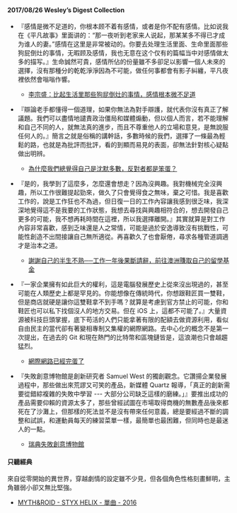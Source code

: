 #### 2017/08/26 Wesley’s Digest Collection

- 『感情是微不足道的，你根本顾不着有感情，或者是你不配有感情。比如说我在《平凡故事》里面讲的：“那一夜听到老家来人说起，那某某多不得已才成为谁人的妻。”感情在这里是非常被动的。你要去处理生活里面、生命里面那些狗屁倒灶的事情，无暇顾及感情，我也无意在这个仅有的篇幅当中对感情做太多的描写。』生命誠然可貴，感情所佔的份量雖不多卻足以影響一個人未來的選擇，沒有那種分的乾乾淨淨因為不可能，做任何事都會有影子糾纏，平凡夜裡依然會嗡嗡作響。
  - [李宗盛：比起生活里那些狗屁倒灶的事情，感情根本微不足道](https://mp.weixin.qq.com/s?__biz=MjM5MzEyNjQzNg%3D%3D&mid=2649736070&idx=1&sn=4081dbb6911612392bc81b08c7030f03&chksm=be80a2cd89f72bdba4e092a10cb7690909902b2ea43bdb70a61a625504a9d0a0a1e548bc6690&mpshare=1&scene=43&srcid=08058e7lml98nNeX1Tf6eam6#rd)
  
- 『辯論老手都懂得一個道理，如果你無法為對手辯護，就代表你沒有真正了解議題。我們可以盡情地譴責政治僵局和媒體煽動，但以個人而言，若不能理解和自己不同的人，就無法真的進步，而且不尊重他人的立場和意見，是無說服任何人的。』簡言之就是俗稱的講幹話，多數時候的我們，選擇了一條最為輕鬆的路，也就是為批評而批評，看的到顯而易見的表面，卻無法針對核心疑點做出明辨。
  - [為什麼我們總覺得自己是沈默多數，反對者都是笨蛋？](https://www.inside.com.tw/2016/01/12/the-other-side-is-not-dumb)
  
- 『是的，我學到了這麼多，怎麼還會想走？因為沒興趣。我對機械完全沒興趣，所以工作很難提起勁來，做久了只會覺得食之無味，棄之可惜。我是喜歡工作的，說是工作狂也不為過，但日復一日的工作內容讓我感到很乏味，我深深地覺得這不是我要的工作狀態，我想去尋找與興趣相符合的，想去開發自己更多的可能，我不想再耗時間在這裡，所以我選擇離開。』其實就算是對工作內容非常喜歡，感到乏味還是人之常情，可能是過於安逸導致沒有挑戰性，可能性創造不出間接讓自己無所適從。再喜歡久了也會厭倦，尋求各種管道調適才是治本之道。
  - [謝謝自己的半生不熟──工作一年後果斷請辭，前往澳洲賺取自己的留學基金](https://crossing.cw.com.tw/blogTopic.action?id=505&nid=8391&utm_source=Facebook&utm_medium=Social&utm_campaign=Daily)
  
- 『一家企業擁有如此巨大的權利，這是電腦發展歷史上從來沒出現過的，甚至可能在人類歷史上都是罕見的。你能想像在傳統時代，你想跟鞋匠買一雙鞋，但是商店就硬是讓你這雙鞋拿不到手嗎？就算是考慮到官方禁止的可能，你和鞋匠也可以私下找個沒人的地方交易。但在 iOS 上，這都不可能了。』大量資源被科技巨頭掌握，底下苟活的人們只能拿著有限的配額去做資源利用，看似自由民主的當代卻有著變相專制又集權的網際網路。去中心化的概念不是第一次提出，在過去的 Git 和現在熱門的比特幣和區塊鏈皆是，這浪潮也只會越趨猛烈。
  - [網際網路已經完蛋了](https://www.inside.com.tw/2017/08/07/internet-is-too-centralized)


- 『失敗創意博物館是創新研究者 Samuel West 的獨創觀念。它讚揚企業發展過程中，那些做出來荒謬又可笑的產品，新媒體 Quartz 報導，「真正的創新需要從錯綜複雜的失敗中學習 --- 大部分公司缺乏這樣的磨練。」』要推出成功的產品需要仰賴的資源太多了，那些曾經試圖在市場取得商機的無數產品後來都死在了沙灘上，但那樣的死法並不是沒有帶來任何意義，總是要經過不斷的調整和試誤，和運動員每天的練習菜單一樣，最簡單也最困難，但同時也是最迷人的一點。
  - [瑞典失敗創意博物館](https://www.inside.com.tw/2017/08/07/the-museum-of-failure)





#### 只聽經典
來自從零開始的異世界，穿越劇情的設定雖不少見，但各個角色性格刻畫鮮明，主角雖弱小卻又無比堅強。
- [MYTH&ROID - STYX HELIX - 單曲 - 2016](https://www.youtube.com/watch?v=tIhL2KHVdgE)